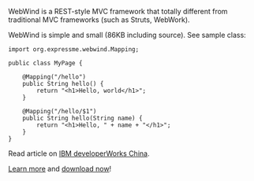 WebWind is a REST-style MVC framework that totally different from traditional MVC frameworks (such as Struts, WebWork).

WebWind is simple and small (86KB including source). See sample class:

```
import org.expressme.webwind.Mapping;

public class MyPage {

    @Mapping("/hello")
    public String hello() {
        return "<h1>Hello, world</h1>";
    }

    @Mapping("/hello/$1")
    public String hello(String name) {
        return "<h1>Hello, " + name + "</h1>";
    }
}
```

Read article on [IBM developerWorks China](http://www.ibm.com/developerworks/cn/java/j-lo-restmvc/).

[Learn more](WebWind.md) and [download now](http://code.google.com/p/webwind/downloads/list)!